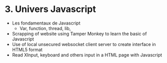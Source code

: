 # 3. Univers Javascript

- Les fondamentaux de Javascript
  - Var, function, thread, lib,
- Scrapping of website using Tamper Monkey to learn the basic of Javascript
- Use of local unsecured websocket client server to create interface in HTML5 format
- Read XInput, keyboard and others input in a HTML page with Javascript


